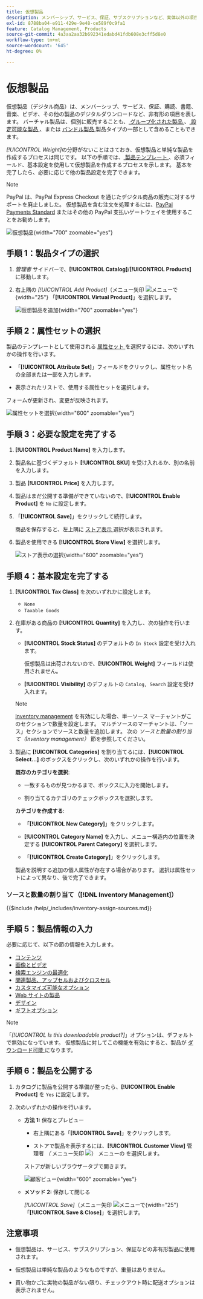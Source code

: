 ```yaml
---
title: 仮想製品
description: メンバーシップ、サービス、保証、サブスクリプションなど、実体以外の項目を表す仮想製品を作成する方法について説明します。
exl-id: 8788ba04-e911-429e-9e48-ce589f0c9fa1
feature: Catalog Management, Products
source-git-commit: 4a3aa2aa32b692341edabd41fdb608e3cff5d8e0
workflow-type: tm+mt
source-wordcount: '645'
ht-degree: 0%

---
```


# 仮想製品

仮想製品（デジタル商品）は、メンバーシップ、サービス、保証、購読、書籍、音楽、ビデオ、その他の製品のデジタルダウンロードなど、非有形の項目を表します。 バーチャル製品は、個別に販売することも、[ グループ化された製品 ](product-create-grouped.md)、[ 設定可能な製品 ](product-create-configurable.md)、または [ バンドル製品 ](product-create-bundle.md) 製品タイプの一部として含めることもできます。

_[!UICONTROL Weight]_&#x200B;の分野がないことはさておき、仮想製品と単純な製品を作成するプロセスは同じです。 以下の手順では、[ 製品テンプレート ](attribute-sets.md)、必須フィールド、基本設定を使用して仮想製品を作成するプロセスを示します。 基本を完了したら、必要に応じて他の製品設定を完了できます。

>[!NOTE]
>
>PayPal は、PayPal Express Checkout を通じたデジタル商品の販売に対するサポートを廃止しました。 仮想製品を含む注文を処理するには、[PayPal Payments Standard](../stores-purchase/paypal-payments-standard.md) またはその他の PayPal 支払いゲートウェイを使用することをお勧めします。

![ 仮想製品 ](./assets/product-virtual-membership.png){width="700" zoomable="yes"}

## 手順 1：製品タイプの選択

1. _管理者_ サイドバーで、**[!UICONTROL Catalog]**/**[!UICONTROL Products]** に移動します。

1. 右上隅の _[!UICONTROL Add Product]_（メニュー矢印 ![ メニューで ](../assets/icon-menu-down-arrow-red.png){width="25"} 「**[!UICONTROL Virtual Product]**」を選択します。

   ![ 仮想製品を追加 ](./assets/product-add-virtual.png){width="700" zoomable="yes"}

## 手順 2：属性セットの選択

製品のテンプレートとして使用される [ 属性セット ](attribute-sets.md) を選択するには、次のいずれかの操作を行います。

- 「**[!UICONTROL Attribute Set]**」フィールドをクリックし、属性セット名の全部または一部を入力します。

- 表示されたリストで、使用する属性セットを選択します。

フォームが更新され、変更が反映されます。

![ 属性セットを選択 ](./assets/product-create-choose-attribute-set.png){width="600" zoomable="yes"}

## 手順 3：必要な設定を完了する

1. **[!UICONTROL Product Name]** を入力します。

1. 製品名に基づくデフォルト **[!UICONTROL SKU]** を受け入れるか、別の名前を入力します。

1. 製品 **[!UICONTROL Price]** を入力します。

1. 製品はまだ公開する準備ができていないので、**[!UICONTROL Enable Product]** を `No` に設定します。

1. 「**[!UICONTROL Save]**」をクリックして続行します。

   商品を保存すると、左上隅に [ ストア表示 ](introduction.md#product-scope) 選択が表示されます。

1. 製品を使用できる **[!UICONTROL Store View]** を選択します。

   ![ ストア表示の選択 ](./assets/product-create-store-view-choose.png){width="600" zoomable="yes"}

## 手順 4：基本設定を完了する

1. **[!UICONTROL Tax Class]** を次のいずれかに設定します。

   - `None`
   - `Taxable Goods`

1. 在庫がある商品の **[!UICONTROL Quantity]** を入力し、次の操作を行います。

   - **[!UICONTROL Stock Status]** のデフォルトの `In Stock` 設定を受け入れます。

     仮想製品は出荷されないので、**[!UICONTROL Weight]** フィールドは使用されません。

   - **[!UICONTROL Visibility]** のデフォルトの `Catalog, Search` 設定を受け入れます。

   >[!NOTE]
   >
   >[Inventory management](../inventory-management/introduction.md) を有効にした場合、単一ソース マーチャントがこのセクションで数量を設定します。 マルチソースのマーチャントは、「ソース」セクションでソースと数量を追加します。 次の _ソースと数量の割り当て（Inventory management）_ 節を参照してください。

1. 製品に **[!UICONTROL Categories]** を割り当てるには、**[!UICONTROL Select…]** のボックスをクリックし、次のいずれかの操作を行います。

   **既存のカテゴリを選択**:

   - 一致するものが見つかるまで、ボックスに入力を開始します。

   - 割り当てるカテゴリのチェックボックスを選択します。

   **カテゴリを作成する**:

   - 「**[!UICONTROL New Category]**」をクリックします。

   - **[!UICONTROL Category Name]** を入力し、メニュー構造内の位置を決定する **[!UICONTROL Parent Category]** を選択します。

   - 「**[!UICONTROL Create Category]**」をクリックします。

   製品を説明する追加の個人属性が存在する場合があります。 選択は属性セットによって異なり、後で完了できます。

### ソースと数量の割り当て（[!DNL Inventory Management]）

{{$include /help/_includes/inventory-assign-sources.md}}

## 手順 5：製品情報の入力

必要に応じて、以下の節の情報を入力します。

- [コンテンツ](product-content.md)
- [画像とビデオ](product-images-and-video.md)
- [検索エンジンの最適化](product-search-engine-optimization.md)
- [関連製品、アップセルおよびクロスセル](related-products-up-sells-cross-sells.md)
- [カスタマイズ可能なオプション](settings-advanced-custom-options.md)
- [Web サイトの製品](settings-basic-websites.md)
- [デザイン](settings-advanced-design.md)
- [ギフトオプション](product-gift-options.md)

>[!NOTE]
>
>「_[!UICONTROL Is this downloadable product?]_」オプションは、デフォルトで無効になっています。 仮想製品に対してこの機能を有効にすると、製品が [ ダウンロード可能 ](product-create-downloadable.md#downloadable-product) になります。

## 手順 6：製品を公開する

1. カタログに製品を公開する準備が整ったら、**[!UICONTROL Enable Product]** を `Yes` に設定します。

1. 次のいずれかの操作を行います。

   - **方法 1:** 保存とプレビュー

      - 右上隅にある「**[!UICONTROL Save]**」をクリックします。

      - ストアで製品を表示するには、**[!UICONTROL Customer View]** 管理者 _（_ メニュー矢印 ![） メニューの ](../assets/icon-menu-down-arrow-black.png) を選択します。

     ストアが新しいブラウザータブで開きます。

     ![ 顧客ビュー ](./assets/product-admin-customer-view.png){width="600" zoomable="yes"}

   - **メソッド 2:** 保存して閉じる

     _[!UICONTROL Save]_（メニュー矢印 ![ メニューで ](../assets/icon-menu-down-arrow-red.png){width="25"} 「**[!UICONTROL Save & Close]**」を選択します。

## 注意事項

- 仮想製品は、サービス、サブスクリプション、保証などの非有形製品に使用されます。

- 仮想製品は単純な製品のようなものですが、重量はありません。

- 買い物かごに実物の製品がない限り、チェックアウト時に配送オプションは表示されません。

<!-- Last updated from includes: 2023-05-19 17:14:58 -->
